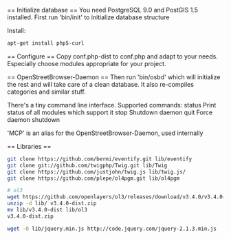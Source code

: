 == Initialize database ==
You need PostgreSQL 9.0 and PostGIS 1.5 installed.
First run 'bin/init' to initialize database structure

Install:
```sh
apt-get install php5-curl
```

== Configure ==
Copy conf.php-dist to conf.php and adapt to your needs.
Especially choose modules appropriate for your project.

== OpenStreetBrowser-Daemon ==
Then run 'bin/osbd' which will initialize the rest and will take care of a
clean database. It also re-compiles categories and similar stuff.

There's a tiny command line interface. Supported commands:
  status	Print status of all modules which support it
  stop		Shutdown daemon
  quit		Force daemon shutdown

'MCP' is an alias for the OpenStreetBrowser-Daemon, used internally

== Libraries ==
```sh
git clone https://github.com/bermi/eventify.git lib/eventify
git clone git://github.com/twigphp/Twig.git lib/Twig
git clone https://github.com/justjohn/twig.js lib/twig.js/
git clone https://github.com/plepe/ol4pgm.git lib/ol4pgm

# ol3
wget https://github.com/openlayers/ol3/releases/download/v3.4.0/v3.4.0-dist.zip
unzip -d lib/ v3.4.0-dist.zip
mv lib/v3.4.0-dist lib/ol3
v3.4.0-dist.zip

wget -O lib/jquery.min.js http://code.jquery.com/jquery-2.1.3.min.js
```
